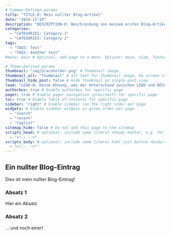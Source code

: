 ```yaml
---
# Common-Defined params
title: "TITLE-0: Mein nullter Blog-Artikel"
date: "2024-11-19"
description: "DESCRIPTION-0: Beschreibung von meinem ersten Blog-Artikel"
categories:
  - "CATEGORIES: Category 1"
  - "CATEGORIES: Category 2"
tags:
  - "TAGS: Test"
  - "TAGS: Another test"
#menu: main # Optional, add page to a menu. Options: main, side, footer

# Theme-Defined params
thumbnail: "img/placeholder.png" # Thumbnail image
thumbnail_alt: "Thumbnail" # alt text for thumbnail image, be screen reader friendly!
thumbnail_hide_post: false # Hide thumbnail on single post view
lead: "LEAD-0: Keine Ahnung, was der Unterschied zwischen LEAD und DESCRIPTION ist..." # Lead text
authorbox: true # Enable authorbox for specific page
pager: true # Enable pager navigation (prev/next) for specific page
toc: true # Enable Table of Contents for specific page
sidebar: "right" # Enable sidebar (on the right side) per page
widgets: # Enable sidebar widgets in given order per page
  - "search"
  - "recent"
  - "taglist"
sitemap_hide: false # Do not add this page to the sitemap
scripts_head: # optional: include some literal <head> matter, e.g. for page-specific JS imports; safeHTML-filtered
  - "<!-- -->"
scripts_body: # optional: include some literal html just before <body/> tag, e.g. JS initialization; safeHTML-filtered
  - "<!-- -->"
---
```


## Ein nullter Blog-Eintrag

Dies ist mein nullter Blog-Eintrag!

### Absatz 1

Hier ein Absatz

### Absatz 2

... und noch einer!
